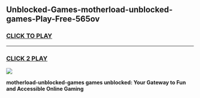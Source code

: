 
## Unblocked-Games-motherload-unblocked-games-Play-Free-565ov
<h3>
<a href="https://premium76.site?title=motherload-unblocked-games&ref=10A">CLICK TO PLAY</a></h3>
<hr>

<h3>
<a href="https://premium76.site?title=motherload-unblocked-games&ref=10A">CLICK 2 PLAY</a>
  
</h3>

<a href="https://premium76.site?title=motherload-unblocked-games&ref=10A"><img src="https://clearcache.store/games.png"></a>


**motherload-unblocked-games games unblocked: Your Gateway to Fun and Accessible Online Gaming**
